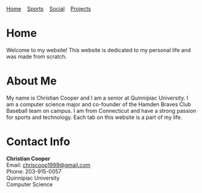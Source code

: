 [Home](https://cacooper21.github.io/index)&nbsp;&nbsp;&nbsp;
[Sports](https://cacooper21.github.io/Sports)&nbsp;&nbsp;&nbsp;
[Social](https://cacooper21.github.io/Social)&nbsp;&nbsp;&nbsp;
[Projects](https://cacooper21.github.io/Projects)

# Home

Welcome to my website! This website is dedicated to my personal life and was made from scratch.

# About Me

My name is Christian Cooper and I am a senior at Quinnipiac University. I am a computer science major and co-founder of the Hamden Braves Club Baseball team on campus. I am from Connecticut and have a strong passion for sports and technology. Each tab on this website is a part of my life.

# Contact Info

**Christian Cooper**
<br />
Email: chriscoop1999@gmail.com
<br />
Phone: 203-915-0057
<br />
Quinnipiac University
<br />
Computer Science
